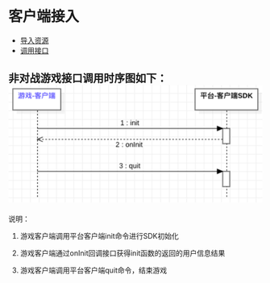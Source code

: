# 客户端接入

* [导入资源](dao-ru-zi-yuan.md)
* [调用接口](tiao-yong-jie-kou.md)

## 非对战游戏接口调用时序图如下： ![](../../../.gitbook/assets/tu-pian-17.png) 

说明：

1. 游戏客户端调用平台客户端init命令进行SDK初始化

2. 游戏客户端通过onInit回调接口获得init函数的返回的用户信息结果 

3. 游戏客户端调用平台客户端quit命令，结束游戏

